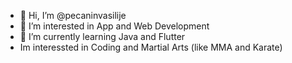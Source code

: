 - 👋 Hi, I’m @pecaninvasilije
- 👀 I’m interested in App and Web Development
- 🌱 I’m currently learning Java and Flutter
- Im interessted in Coding and Martial Arts (like MMA and Karate)

